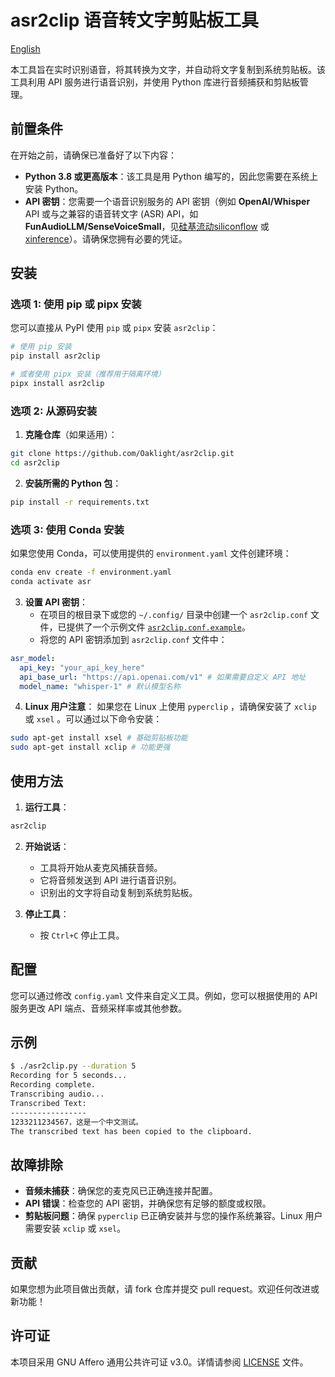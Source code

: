 # asr2clip 语音转文字剪贴板工具

[English](README_en.md)

本工具旨在实时识别语音，将其转换为文字，并自动将文字复制到系统剪贴板。该工具利用 API 服务进行语音识别，并使用 Python 库进行音频捕获和剪贴板管理。

## 前置条件

在开始之前，请确保已准备好了以下内容：

- **Python 3.8 或更高版本**：该工具是用 Python 编写的，因此您需要在系统上安装 Python。
- **API 密钥**：您需要一个语音识别服务的 API 密钥（例如 **OpenAI/Whisper** API 或与之兼容的语音转文字 (ASR) API，如**FunAudioLLM/SenseVoiceSmall**，见[硅基流动siliconflow](https://siliconflow.cn/) 或 [xinference](https://inference.readthedocs.io/en/latest/)）。请确保您拥有必要的凭证。

## 安装

### 选项 1: 使用 pip 或 pipx 安装

您可以直接从 PyPI 使用 `pip` 或 `pipx` 安装 `asr2clip`：

```bash
# 使用 pip 安装
pip install asr2clip

# 或者使用 pipx 安装（推荐用于隔离环境）
pipx install asr2clip
```

### 选项 2: 从源码安装

1. **克隆仓库**（如果适用）：

```bash
git clone https://github.com/Oaklight/asr2clip.git
cd asr2clip
```

2. **安装所需的 Python 包**：

```bash
pip install -r requirements.txt
```

### 选项 3: 使用 Conda 安装

如果您使用 Conda，可以使用提供的 `environment.yaml` 文件创建环境：

```bash
conda env create -f environment.yaml
conda activate asr
```

3. **设置 API 密钥**：
   - 在项目的根目录下或您的 `~/.config/` 目录中创建一个 `asr2clip.conf` 文件，已提供了一个示例文件 [`asr2clip.conf.example`](asr2clip.conf.example)。
   - 将您的 API 密钥添加到 `asr2clip.conf` 文件中：

```yaml
asr_model:
  api_key: "your_api_key_here"
  api_base_url: "https://api.openai.com/v1" # 如果需要自定义 API 地址
  model_name: "whisper-1" # 默认模型名称
```

4. **Linux 用户注意**：
如果您在 Linux 上使用 `pyperclip` ，请确保安装了 `xclip` 或 `xsel` 。可以通过以下命令安装：

```bash
sudo apt-get install xsel # 基础剪贴板功能
sudo apt-get install xclip # 功能更强
```

## 使用方法

1. **运行工具**：

```bash
asr2clip
```

2. **开始说话**：
   - 工具将开始从麦克风捕获音频。
   - 它将音频发送到 API 进行语音识别。
   - 识别出的文字将自动复制到系统剪贴板。

3. **停止工具**：
   - 按 `Ctrl+C` 停止工具。

## 配置

您可以通过修改 `config.yaml` 文件来自定义工具。例如，您可以根据使用的 API 服务更改 API 端点、音频采样率或其他参数。

## 示例

```bash
$ ./asr2clip.py --duration 5
Recording for 5 seconds...
Recording complete.
Transcribing audio...
Transcribed Text:
-----------------
1233211234567，这是一个中文测试。
The transcribed text has been copied to the clipboard.
```

## 故障排除

- **音频未捕获**：确保您的麦克风已正确连接并配置。
- **API 错误**：检查您的 API 密钥，并确保您有足够的额度或权限。
- **剪贴板问题**：确保 `pyperclip` 已正确安装并与您的操作系统兼容。Linux 用户需要安装 `xclip` 或 `xsel`。

## 贡献

如果您想为此项目做出贡献，请 fork 仓库并提交 pull request。欢迎任何改进或新功能！

## 许可证

本项目采用 GNU Affero 通用公共许可证 v3.0。详情请参阅 [LICENSE](LICENSE) 文件。
